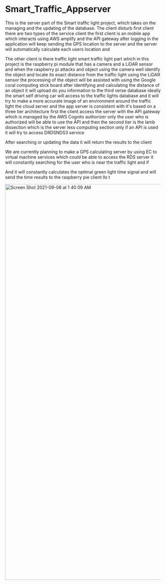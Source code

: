 # Smart_Traffic_Appserver

This is the server part of the Smart traffic light project, which takes on the managing and the updating of the database.
The client disturb first client there are two types of the service client the first client is an mobile app which interacts using AWS amplify and the API gateway after logging in the application will keep sending the GPS location to the server and the server will automatically calculate each users location and

The other client is there traffic light smart traffic light part which in this project is the raspberry pi module that has a camera and a LiDAR sensor and when the raspberry pi attacks and object using the camera well identify the object and locate its exact distance from the traffic light using the LiDAR sensor the processing of the object will be assisted with using the Google coral computing stick board after identifying and calculating the distance of an object it will upload do you information to the third verse database ideally the smart self driving car will access to the traffic lights database and it will try to make a more accurate image of an environment around the traffic light the cloud server and the app server is consistent with it's based on a three tier architecture first the client access the server with the API gateway which is managed by the AWS Cognito authorizer only the user who is authorized will be able to use the API and then the second tier is the lamb dissection which is the server less computing section only if an API is used  it will try to access DRDSNDS3 service 

After searching or updating the data it will return the results to the client 

We are currently planning to make a GPS calculating server by using EC to virtual machine services which could be able to access the RDS server it will constantly searching for the user who is near the traffic light and if 

And it will constantly calculates the optimal green light time signal and will send the time results to the raspberry pie client IIs t

<img width="1277" alt="Screen Shot 2021-09-08 at 1 40 09 AM" src="https://user-images.githubusercontent.com/30145956/132381052-d04f3514-d4e7-4b4b-ae9e-4c11f54bb2f9.png">

